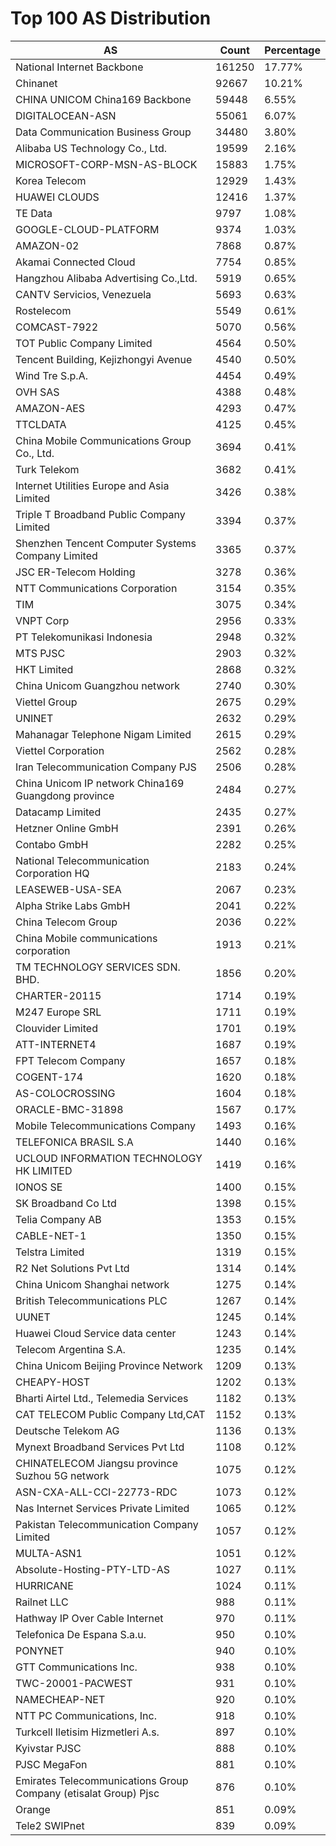 # Top 100 AS Distribution
| AS | Count | Percentage |
|----|----|----|
| National Internet Backbone | 161250 | 17.77% |
| Chinanet | 92667 | 10.21% |
| CHINA UNICOM China169 Backbone | 59448 | 6.55% |
| DIGITALOCEAN-ASN | 55061 | 6.07% |
| Data Communication Business Group | 34480 | 3.80% |
| Alibaba US Technology Co., Ltd. | 19599 | 2.16% |
| MICROSOFT-CORP-MSN-AS-BLOCK | 15883 | 1.75% |
| Korea Telecom | 12929 | 1.43% |
| HUAWEI CLOUDS | 12416 | 1.37% |
| TE Data | 9797 | 1.08% |
| GOOGLE-CLOUD-PLATFORM | 9374 | 1.03% |
| AMAZON-02 | 7868 | 0.87% |
| Akamai Connected Cloud | 7754 | 0.85% |
| Hangzhou Alibaba Advertising Co.,Ltd. | 5919 | 0.65% |
| CANTV Servicios, Venezuela | 5693 | 0.63% |
| Rostelecom | 5549 | 0.61% |
| COMCAST-7922 | 5070 | 0.56% |
| TOT Public Company Limited | 4564 | 0.50% |
| Tencent Building, Kejizhongyi Avenue | 4540 | 0.50% |
| Wind Tre S.p.A. | 4454 | 0.49% |
| OVH SAS | 4388 | 0.48% |
| AMAZON-AES | 4293 | 0.47% |
| TTCLDATA | 4125 | 0.45% |
| China Mobile Communications Group Co., Ltd. | 3694 | 0.41% |
| Turk Telekom | 3682 | 0.41% |
| Internet Utilities Europe and Asia Limited | 3426 | 0.38% |
| Triple T Broadband Public Company Limited | 3394 | 0.37% |
| Shenzhen Tencent Computer Systems Company Limited | 3365 | 0.37% |
| JSC ER-Telecom Holding | 3278 | 0.36% |
| NTT Communications Corporation | 3154 | 0.35% |
| TIM | 3075 | 0.34% |
| VNPT Corp | 2956 | 0.33% |
| PT Telekomunikasi Indonesia | 2948 | 0.32% |
| MTS PJSC | 2903 | 0.32% |
| HKT Limited | 2868 | 0.32% |
| China Unicom Guangzhou network | 2740 | 0.30% |
| Viettel Group | 2675 | 0.29% |
| UNINET | 2632 | 0.29% |
| Mahanagar Telephone Nigam Limited | 2615 | 0.29% |
| Viettel Corporation | 2562 | 0.28% |
| Iran Telecommunication Company PJS | 2506 | 0.28% |
| China Unicom IP network China169 Guangdong province | 2484 | 0.27% |
| Datacamp Limited | 2435 | 0.27% |
| Hetzner Online GmbH | 2391 | 0.26% |
| Contabo GmbH | 2282 | 0.25% |
| National Telecommunication Corporation HQ | 2183 | 0.24% |
| LEASEWEB-USA-SEA | 2067 | 0.23% |
| Alpha Strike Labs GmbH | 2041 | 0.22% |
| China Telecom Group | 2036 | 0.22% |
| China Mobile communications corporation | 1913 | 0.21% |
| TM TECHNOLOGY SERVICES SDN. BHD. | 1856 | 0.20% |
| CHARTER-20115 | 1714 | 0.19% |
| M247 Europe SRL | 1711 | 0.19% |
| Clouvider Limited | 1701 | 0.19% |
| ATT-INTERNET4 | 1687 | 0.19% |
| FPT Telecom Company | 1657 | 0.18% |
| COGENT-174 | 1620 | 0.18% |
| AS-COLOCROSSING | 1604 | 0.18% |
| ORACLE-BMC-31898 | 1567 | 0.17% |
| Mobile Telecommunications Company | 1493 | 0.16% |
| TELEFONICA BRASIL S.A | 1440 | 0.16% |
| UCLOUD INFORMATION TECHNOLOGY HK LIMITED | 1419 | 0.16% |
| IONOS SE | 1400 | 0.15% |
| SK Broadband Co Ltd | 1398 | 0.15% |
| Telia Company AB | 1353 | 0.15% |
| CABLE-NET-1 | 1350 | 0.15% |
| Telstra Limited | 1319 | 0.15% |
| R2 Net Solutions Pvt Ltd | 1314 | 0.14% |
| China Unicom Shanghai network | 1275 | 0.14% |
| British Telecommunications PLC | 1267 | 0.14% |
| UUNET | 1245 | 0.14% |
| Huawei Cloud Service data center | 1243 | 0.14% |
| Telecom Argentina S.A. | 1235 | 0.14% |
| China Unicom Beijing Province Network | 1209 | 0.13% |
| CHEAPY-HOST | 1202 | 0.13% |
| Bharti Airtel Ltd., Telemedia Services | 1182 | 0.13% |
| CAT TELECOM Public Company Ltd,CAT | 1152 | 0.13% |
| Deutsche Telekom AG | 1136 | 0.13% |
| Mynext Broadband Services Pvt Ltd | 1108 | 0.12% |
| CHINATELECOM Jiangsu province Suzhou 5G network | 1075 | 0.12% |
| ASN-CXA-ALL-CCI-22773-RDC | 1073 | 0.12% |
| Nas Internet Services Private Limited | 1065 | 0.12% |
| Pakistan Telecommunication Company Limited | 1057 | 0.12% |
| MULTA-ASN1 | 1051 | 0.12% |
| Absolute-Hosting-PTY-LTD-AS | 1027 | 0.11% |
| HURRICANE | 1024 | 0.11% |
| Railnet LLC | 988 | 0.11% |
| Hathway IP Over Cable Internet | 970 | 0.11% |
| Telefonica De Espana S.a.u. | 950 | 0.10% |
| PONYNET | 940 | 0.10% |
| GTT Communications Inc. | 938 | 0.10% |
| TWC-20001-PACWEST | 931 | 0.10% |
| NAMECHEAP-NET | 920 | 0.10% |
| NTT PC Communications, Inc. | 918 | 0.10% |
| Turkcell Iletisim Hizmetleri A.s. | 897 | 0.10% |
| Kyivstar PJSC | 888 | 0.10% |
| PJSC MegaFon | 881 | 0.10% |
| Emirates Telecommunications Group Company (etisalat Group) Pjsc | 876 | 0.10% |
| Orange | 851 | 0.09% |
| Tele2 SWIPnet | 839 | 0.09% |
